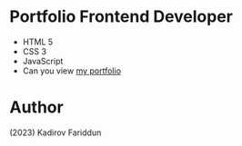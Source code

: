 # Portfolio Frontend Developer
- HTML 5
- CSS 3
- JavaScript
- Can you view [my portfolio](https://kadirov-fariddun.github.io/Portfolio/)
# Author 
(2023) Kadirov Fariddun

